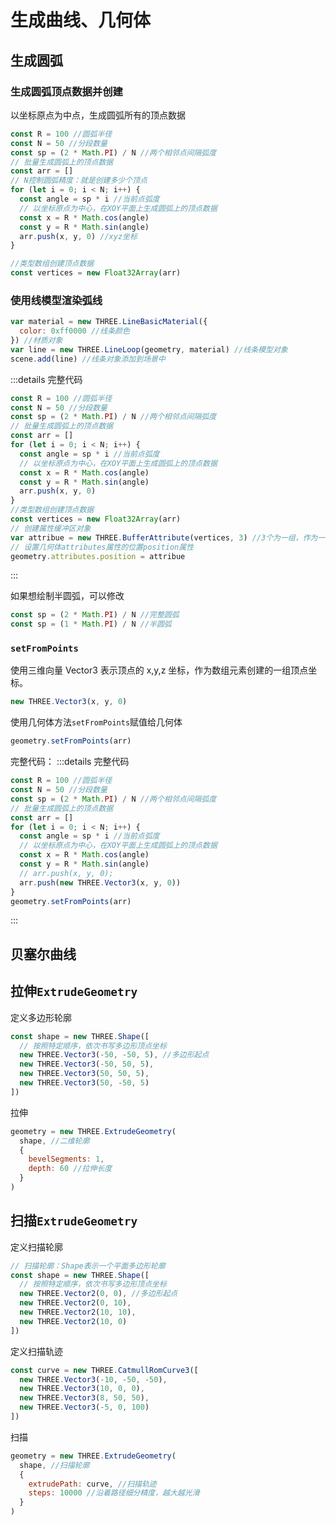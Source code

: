# 生成曲线、几何体

<script setup>
    import Three04 from '../components/demo/three/three04.vue'
</script>

## 生成圆弧

### 生成圆弧顶点数据并创建

以坐标原点为中点，生成圆弧所有的顶点数据

```js
const R = 100 //圆弧半径
const N = 50 //分段数量
const sp = (2 * Math.PI) / N //两个相邻点间隔弧度
// 批量生成圆弧上的顶点数据
const arr = []
// N控制圆弧精度：就是创建多少个顶点
for (let i = 0; i < N; i++) {
  const angle = sp * i //当前点弧度
  // 以坐标原点为中心，在XOY平面上生成圆弧上的顶点数据
  const x = R * Math.cos(angle)
  const y = R * Math.sin(angle)
  arr.push(x, y, 0) //xyz坐标
}

//类型数组创建顶点数据
const vertices = new Float32Array(arr)
```

### 使用线模型渲染弧线

```js
var material = new THREE.LineBasicMaterial({
  color: 0xff0000 //线条颜色
}) //材质对象
var line = new THREE.LineLoop(geometry, material) //线条模型对象
scene.add(line) //线条对象添加到场景中
```

:::details 完整代码

```js
const R = 100 //圆弧半径
const N = 50 //分段数量
const sp = (2 * Math.PI) / N //两个相邻点间隔弧度
// 批量生成圆弧上的顶点数据
const arr = []
for (let i = 0; i < N; i++) {
  const angle = sp * i //当前点弧度
  // 以坐标原点为中心，在XOY平面上生成圆弧上的顶点数据
  const x = R * Math.cos(angle)
  const y = R * Math.sin(angle)
  arr.push(x, y, 0)
}
//类型数组创建顶点数据
const vertices = new Float32Array(arr)
// 创建属性缓冲区对象
var attribue = new THREE.BufferAttribute(vertices, 3) //3个为一组，作为一个顶点的xyz坐标
// 设置几何体attributes属性的位置position属性
geometry.attributes.position = attribue
```

:::

如果想绘制半圆弧，可以修改

```js
const sp = (2 * Math.PI) / N //完整圆弧
const sp = (1 * Math.PI) / N //半圆弧
```

### `setFromPoints`

使用三维向量 Vector3 表示顶点的 x,y,z 坐标，作为数组元素创建的一组顶点坐标。

```js
new THREE.Vector3(x, y, 0)
```

使用几何体方法`setFromPoints`赋值给几何体

```js
geometry.setFromPoints(arr)
```

完整代码：
:::details 完整代码

```js
const R = 100 //圆弧半径
const N = 50 //分段数量
const sp = (2 * Math.PI) / N //两个相邻点间隔弧度
// 批量生成圆弧上的顶点数据
const arr = []
for (let i = 0; i < N; i++) {
  const angle = sp * i //当前点弧度
  // 以坐标原点为中心，在XOY平面上生成圆弧上的顶点数据
  const x = R * Math.cos(angle)
  const y = R * Math.sin(angle)
  // arr.push(x, y, 0);
  arr.push(new THREE.Vector3(x, y, 0))
}
geometry.setFromPoints(arr)
```

:::

<Three04 type="arc" />

## 贝塞尔曲线

<Three04 type="besselCurve" />

## 拉伸`ExtrudeGeometry`

定义多边形轮廓

```js
const shape = new THREE.Shape([
  // 按照特定顺序，依次书写多边形顶点坐标
  new THREE.Vector3(-50, -50, 5), //多边形起点
  new THREE.Vector3(-50, 50, 5),
  new THREE.Vector3(50, 50, 5),
  new THREE.Vector3(50, -50, 5)
])
```

拉伸

```js
geometry = new THREE.ExtrudeGeometry(
  shape, //二维轮廓
  {
    bevelSegments: 1,
    depth: 60 //拉伸长度
  }
)
```

<Three04 type="extrudeGeometry" />

## 扫描`ExtrudeGeometry`

定义扫描轮廓

```js
// 扫描轮廓：Shape表示一个平面多边形轮廓
const shape = new THREE.Shape([
  // 按照特定顺序，依次书写多边形顶点坐标
  new THREE.Vector2(0, 0), //多边形起点
  new THREE.Vector2(0, 10),
  new THREE.Vector2(10, 10),
  new THREE.Vector2(10, 0)
])
```

定义扫描轨迹

```js
const curve = new THREE.CatmullRomCurve3([
  new THREE.Vector3(-10, -50, -50),
  new THREE.Vector3(10, 0, 0),
  new THREE.Vector3(8, 50, 50),
  new THREE.Vector3(-5, 0, 100)
])
```

扫描

```js
geometry = new THREE.ExtrudeGeometry(
  shape, //扫描轮廓
  {
    extrudePath: curve, //扫描轨迹
    steps: 10000 //沿着路径细分精度，越大越光滑
  }
)
```

<Three04 type="sExtrudeGeometry" />
